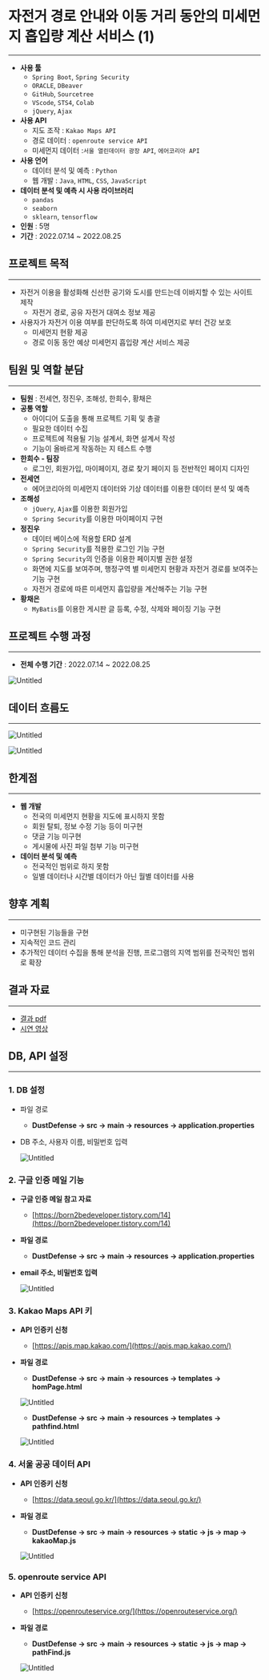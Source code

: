 # 자전거 경로 안내와 이동 거리 동안의 미세먼지 흡입량 계산 서비스 (1)

---

- **사용 툴**
    - `Spring Boot`, `Spring Security`
    - `ORACLE`, `DBeaver`
    - `GitHub`, `Sourcetree`
    - `VScode`, `STS4`, `Colab`
    - `jQuery`, `Ajax`
- **사용 API**
    - 지도 조작 : `Kakao Maps API`
    - 경로 데이터 : `openroute service API`
    - 미세먼지 데이터 :`서울 열린데이터 광장 API`, `에어코리아 API`
- **사용 언어**
    - 데이터 분석 및 예측 : `Python`
    - 웹 개발 : `Java`, `HTML`, `CSS`, `JavaScript`
- **데이터 분석 및 예측 시 사용 라이브러리**
    - `pandas`
    - `seaborn`
    - `sklearn`, `tensorflow`
- **인원** : 5명
- **기간** : 2022.07.14 ~ 2022.08.25

## 프로젝트 목적

---

- 자전거 이용을 활성화해 신선한 공기와 도시를 만드는데 이바지할 수 있는 사이트 제작
    - 자전거 경로, 공유 자전거 대여소 정보 제공
- 사용자가 자전거 이용 여부를 판단하도록 하여 미세먼지로 부터 건강 보호
    - 미세먼지 현황 제공
    - 경로 이동 동안 예상 미세먼지 흡입량 계산 서비스 제공

## 팀원 및 역할 분담

---

- **팀원** : 전세연, 정진우, 조해성, 한희수, 황채은
- **공통 역할**
    - 아이디어 도출을 통해 프로젝트 기획 및 총괄
    - 필요한 데이터 수집
    - 프로젝트에 적용될 기능 설계서, 화면 설계서 작성
    - 기능이 올바르게 작동하는 지 테스트 수행
- **한희수 - 팀장**
    - 로그인, 회원가입, 마이페이지, 경로 찾기 페이지 등 전반적인 페이지 디자인
- **전세연**
    - 에어코리아의 미세먼지 데이터와 기상 데이터를 이용한 데이터 분석 및 예측
- **조해성**
    - `jQuery`, `Ajax`를 이용한 회원가입
    - `Spring Security`를 이용한 마이페이지 구현
- **정진우**
    - 데이터 베이스에 적용할 ERD 설계
    - `Spring Security`를 적용한 로그인 기능 구현
    - `Spring Security`의 인증을 이용한 페이지별 권한 설정
    - 화면에 지도를 보여주며, 행정구역 별 미세먼지 현황과 자전거 경로를 보여주는 기능 구현
    - 자전거 경로에 따른 미세먼지 흡입량을 계산해주는 기능 구현
- **황채은**
    - `MyBatis`를 이용한 게시판 글 등록, 수정, 삭제와 페이징 기능 구현

## 프로젝트 수행 과정

---

- **전체 수행 기간** : 2022.07.14 ~ 2022.08.25

![Untitled](img/Untitled.png)

## 데이터 흐름도

---

![Untitled](img/Untitled%201.png)

![Untitled](img/Untitled%202.png)

## 한계점

---

- **웹 개발**
    - 전국의 미세먼지 현황을 지도에 표시하지 못함
    - 회원 탈퇴, 정보 수정 기능 등이 미구현
    - 댓글 기능 미구현
    - 게시물에 사진 파일 첨부 기능 미구현
- **데이터 분석 및 예측**
    - 전국적인 범위로 하지 못함
    - 일별 데이터나 시간별 데이터가 아닌 월별 데이터를 사용

## 향후 계획

---

- 미구현된 기능들을 구현
- 지속적인 코드 관리
- 추가적인 데이터 수집을 통해 분석을 진행, 프로그램의 지역 범위를 전국적인 범위로 확장

## 결과 자료

---

- [결과 pdf](https://drive.google.com/file/d/1rprsRpCsbORXIh31heOpiuf3NFGgFiRn/view?usp=sharing)
- [시연 영상](https://drive.google.com/file/d/1FJqKpRm6rcVQP-fEumiQfTOXnc46zm5v/view?usp=sharing)

## DB, API 설정

---

### 1. DB 설정

- 파일 경로
    - **DustDefense → src → main → resources → application.properties**
- DB 주소, 사용자 이름, 비밀번호 입력
    
    ![Untitled](img/Untitled%203.png)
    

### 2. 구글 인증 메일 기능

- **구글 인증 메일 참고 자료**
    - [https://born2bedeveloper.tistory.com/14](https://born2bedeveloper.tistory.com/14)
- **파일 경로**
    - **DustDefense → src → main → resources → application.properties**
- **email 주소, 비밀번호 입력**
    
    ![Untitled](img/Untitled%204.png)
    

### 3. Kakao Maps API 키

- **API 인증키 신청**
    - [https://apis.map.kakao.com/](https://apis.map.kakao.com/)
- **파일 경로**
    - **DustDefense → src → main → resources → templates → homPage.html**
    
    ![Untitled](img/Untitled%205.png)
    
    - **DustDefense → src → main → resources → templates → pathfind.html**
    
    ![Untitled](img/Untitled%206.png)
    

### 4. 서울 공공 데이터 API

- **API 인증키 신청**
    - [https://data.seoul.go.kr/](https://data.seoul.go.kr/)
- **파일 경로**
    - **DustDefense → src → main → resources → static → js → map → kakaoMap.js**
    
    ![Untitled](img/Untitled%207.png)
    

### 5. openroute service API

- **API 인증키 신청**
    - [https://openrouteservice.org/](https://openrouteservice.org/)
- **파일 경로**
    - **DustDefense → src → main → resources → static → js → map → pathFind.js**
    
    ![Untitled](img/Untitled%208.png)